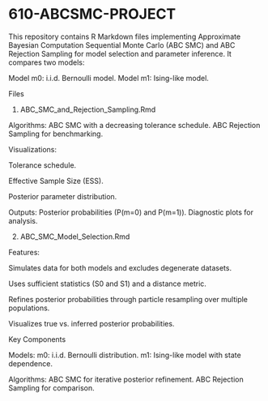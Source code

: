 # 610-ABCSMC-PROJECT

This repository contains R Markdown files implementing Approximate Bayesian Computation Sequential Monte Carlo (ABC SMC) and ABC Rejection Sampling for model selection and parameter inference. It compares two models:

Model m0: i.i.d. Bernoulli model.
Model m1: Ising-like model.

Files
1. ABC_SMC_and_Rejection_Sampling.Rmd

Algorithms:
ABC SMC with a decreasing tolerance schedule.
ABC Rejection Sampling for benchmarking.

Visualizations:

Tolerance schedule.

Effective Sample Size (ESS).

Posterior parameter distribution.

Outputs:
Posterior probabilities (P(m=0) and P(m=1)).
Diagnostic plots for analysis.

2. ABC_SMC_Model_Selection.Rmd

Features:

Simulates data for both models and excludes degenerate datasets.

Uses sufficient statistics (S0 and S1) and a distance metric.

Refines posterior probabilities through particle resampling over multiple populations.

Visualizes true vs. inferred posterior probabilities.

Key Components

Models:
m0: i.i.d. Bernoulli distribution.
m1: Ising-like model with state dependence.

Algorithms:
ABC SMC for iterative posterior refinement.
ABC Rejection Sampling for comparison.
